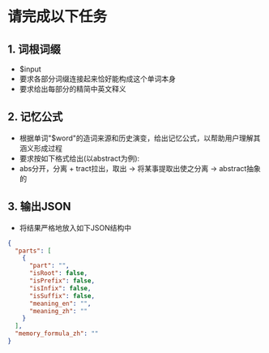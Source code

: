 # 请完成以下任务

## 1. 词根词缀

- $input
- 要求各部分词缀连接起来恰好能构成这个单词本身
- 要求给出每部分的精简中英文释义

## 2. 记忆公式

- 根据单词"$word"的造词来源和历史演变，给出记忆公式，以帮助用户理解其涵义形成过程
- 要求按如下格式给出(以abstract为例):
- abs分开，分离 + tract拉出，取出 → 将某事提取出使之分离 → abstract抽象的

## 3. 输出JSON

- 将结果严格地放入如下JSON结构中

```json
{
  "parts": [
    {
      "part": "",
      "isRoot": false,
      "isPrefix": false,
      "isInfix": false,
      "isSuffix": false,
      "meaning_en": "",
      "meaning_zh": ""
    }
  ],
  "memory_formula_zh": ""
}
```